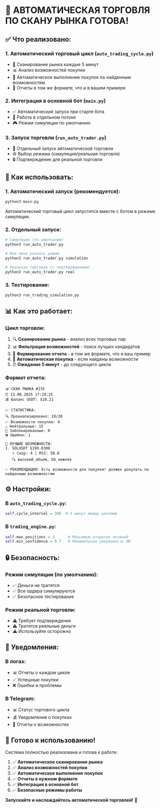 # 🚀 АВТОМАТИЧЕСКАЯ ТОРГОВЛЯ ПО СКАНУ РЫНКА ГОТОВА!

## ✅ Что реализовано:

### **1. Автоматический торговый цикл** (`auto_trading_cycle.py`)
- 🔄 Сканирование рынка каждые 5 минут
- 📊 Анализ возможностей покупки
- 🎯 Автоматическое выполнение покупок по найденным возможностям
- 📱 Отчеты в том же формате, что и в вашем примере

### **2. Интеграция в основной бот** (`main.py`)
- ✅ Автоматический запуск при старте бота
- 🔄 Работа в отдельном потоке
- 🎮 Режим симуляции по умолчанию

### **3. Запуск торговли** (`run_auto_trader.py`)
- 🚀 Отдельный запуск автоматической торговли
- ⚙️ Выбор режима (симуляция/реальная торговля)
- 🔒 Подтверждение для реальной торговли

## 🚀 Как использовать:

### **1. Автоматический запуск (рекомендуется):**
```bash
python3 main.py
```
Автоматический торговый цикл запустится вместе с ботом в режиме симуляции.

### **2. Отдельный запуск:**
```bash
# Симуляция (по умолчанию)
python3 run_auto_trader.py

# Или явно указать режим
python3 run_auto_trader.py simulation

# Реальная торговля (с подтверждением)
python3 run_auto_trader.py real
```

### **3. Тестирование:**
```bash
python3 run_trading_simulation.py
```

## 📊 Как это работает:

### **Цикл торговли:**
1. 🔍 **Сканирование рынка** - анализ всех торговых пар
2. 📊 **Фильтрация возможностей** - поиск лучших кандидатов
3. 🎯 **Формирование отчета** - в том же формате, что и ваш пример
4. 🚀 **Автоматическая покупка** - если найдены возможности
5. ⏰ **Ожидание 5 минут** - до следующего цикла

### **Формат отчета:**
```
📊 СКАН РЫНКА #235
⏰ 13.08.2025 17:29:25
💰 Баланс USDT: $18.21

📈 СТАТИСТИКА:
🔍 Проанализировано: 19/20
✅ Возможности покупки: 4
⚠️ Нейтральные: 15
🚫 Заблокированные: 0
❌ Ошибки: 1

🎯 ЛУЧШИЕ ВОЗМОЖНОСТИ:
1. SOLUSDT $199.0300
   ⭐ Скор: 4 | RSI: 50.0
   🔍 высокий_объем, bb_нижняя

💡 РЕКОМЕНДАЦИЯ: Есть возможности для покупки! должен докупать по найденным возможностям
```

## ⚙️ Настройки:

### **В `auto_trading_cycle.py`:**
```python
self.cycle_interval = 300  # 5 минут между циклами
```

### **В `trading_engine.py`:**
```python
self.max_positions = 3      # Максимум открытых позиций
self.min_confidence = 0.7   # Минимальная уверенность ИИ
```

## 🔒 Безопасность:

### **Режим симуляции (по умолчанию):**
- ✅ Деньги не тратятся
- ✅ Все ордера симулируются
- ✅ Безопасное тестирование

### **Режим реальной торговли:**
- ⚠️ Требует подтверждения
- ⚠️ Тратятся реальные деньги
- ⚠️ Используйте осторожно

## 📱 Уведомления:

### **В логах:**
- 📊 Отчеты о каждом цикле
- ✅ Успешные покупки
- ❌ Ошибки и проблемы

### **В Telegram:**
- 📊 Статус торгового цикла
- 💰 Уведомления о покупках
- 🎯 Отчеты о возможностях

## 🎯 Готово к использованию!

Система полностью реализована и готова к работе:

1. ✅ **Автоматическое сканирование рынка**
2. ✅ **Анализ возможностей покупки**
3. ✅ **Автоматическое выполнение покупок**
4. ✅ **Отчеты в нужном формате**
5. ✅ **Интеграция в основной бот**
6. ✅ **Безопасные режимы работы**

**Запускайте и наслаждайтесь автоматической торговлей!** 🚀